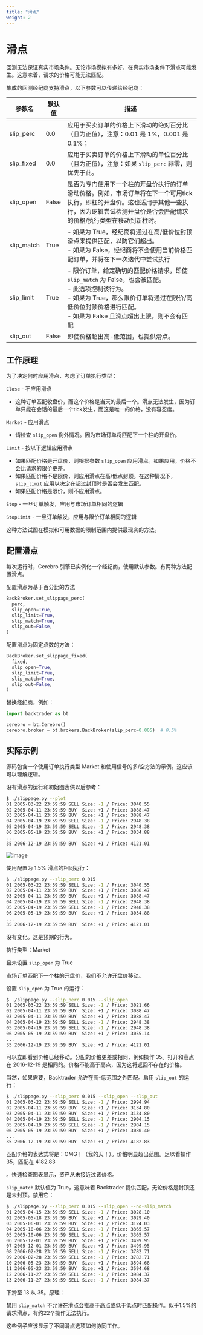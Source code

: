 ```yaml
---
title: "滑点"
weight: 2
---
```


# 滑点

回测无法保证真实市场条件。无论市场模拟有多好，在真实市场条件下滑点可能发生。这意味着，请求的价格可能无法匹配。
  
集成的回测经纪商支持滑点，以下参数可以传递给经纪商：

参数名        | 默认值             | 描述
------------- | ------------------ | -----------------
slip_perc     | 0.0                | 应用于买卖订单的价格上下滑动的绝对百分比（且为正值），注意：0.01 是 1%，0.001 是 0.1%；
slip_fixed    | 0.0                | 应用于买卖订单的价格上下滑动的单位百分比（且为正值），注意：如果 `slip_perc` 非零，则优先于此。
slip_open     | False              | 是否为专门使用下一个柱的开盘价执行的订单滑动价格。例如，市场订单将在下一个可用tick执行，即柱的开盘价。这也适用于其他一些执行，因为逻辑尝试检测开盘价是否会匹配请求的价格/执行类型在移动到新柱时。
slip_match    | True               | - 如果为 True，经纪商将通过在高/低价位封顶滑点来提供匹配，以防它们超出。<br/>- 如果为 False，经纪商将不会使用当前价格匹配订单，并将在下一次迭代中尝试执行
slip_limit    | True               | - 限价订单，给定确切的匹配价格请求，即使 `slip_match` 为 False，也会被匹配。<br/>- 此选项控制该行为。<br/>- 如果为 True，那么限价订单将通过在限价/高低价位封顶价格进行匹配。<br/>- 如果为 False 且滑点超出上限，则不会有匹配
slip_out      | False              | 即使价格超出高-低范围，也提供滑点。

## 工作原理

为了决定何时应用滑点，考虑了订单执行类型：

`Close` - 不应用滑点
- 这种订单匹配收盘价，而这个价格是当天的最后一个。滑点无法发生，因为订单只能在会话的最后一个tick发生，而这是唯一的价格，没有容忍度。

`Market` - 应用滑点
- 请检查 `slip_open` 例外情况。因为市场订单将匹配下一个柱的开盘价。

`Limit` - 按以下逻辑应用滑点
- 如果匹配价格是开盘价，则根据参数 `slip_open` 应用滑点。如果应用，价格不会比请求的限价更差。
- 如果匹配价格不是限价，则应用滑点在高/低点封顶。在这种情况下，`slip_limit` 应用以决定在超过封顶时是否会发生匹配。
- 如果匹配价格是限价，则不应用滑点。

`Stop` - 一旦订单触发，应用与市场订单相同的逻辑

`StopLimit` - 一旦订单触发，应用与限价订单相同的逻辑

这种方法试图在模拟和可用数据的限制范围内提供最现实的方法。

## 配置滑点

每次运行时，Cerebro 引擎已实例化一个经纪商，使用默认参数。有两种方法配置滑点。

配置滑点为基于百分比的方法

```python
BackBroker.set_slippage_perc(
  perc, 
  slip_open=True,
  slip_limit=True,
  slip_match=True,
  slip_out=False,
)
```

配置滑点为固定点数的方法：

```python
BackBroker.set_slippage_fixed(
  fixed,
  slip_open=True,
  slip_limit=True,
  slip_match=True,
  slip_out=False,
)
```


替换经纪商，例如：

```python
import backtrader as bt

cerebro = bt.Cerebro()
cerebro.broker = bt.brokers.BackBroker(slip_perc=0.005)  # 0.5%
```

## 实际示例

源码包含一个使用订单执行类型 Market 和使用信号的多/空方法的示例。这应该可以理解逻辑。

没有滑点的运行和初始图表供以后参考：

```bash
$ ./slippage.py --plot
01 2005-03-22 23:59:59 SELL Size: -1 / Price: 3040.55
02 2005-04-11 23:59:59 BUY  Size: +1 / Price: 3088.47
03 2005-04-11 23:59:59 BUY  Size: +1 / Price: 3088.47
04 2005-04-19 23:59:59 SELL Size: -1 / Price: 2948.38
05 2005-04-19 23:59:59 SELL Size: -1 / Price: 2948.38
06 2005-05-19 23:59:59 BUY  Size: +1 / Price: 3034.88
...
35 2006-12-19 23:59:59 BUY  Size: +1 / Price: 4121.01
```

![image](https://example.com/image1.png)

使用配置为 1.5% 滑点的相同运行：

```bash
$ ./slippage.py --slip_perc 0.015
01 2005-03-22 23:59:59 SELL Size: -1 / Price: 3040.55
02 2005-04-11 23:59:59 BUY  Size: +1 / Price: 3088.47
03 2005-04-11 23:59:59 BUY  Size: +1 / Price: 3088.47
04 2005-04-19 23:59:59 SELL Size: -1 / Price: 2948.38
05 2005-04-19 23:59:59 SELL Size: -1 / Price: 2948.38
06 2005-05-19 23:59:59 BUY  Size: +1 / Price: 3034.88
...
35 2006-12-19 23:59:59 BUY  Size: +1 / Price: 4121.01
```

没有变化。这是预期的行为。

执行类型：Market

且未设置 `slip_open` 为 True

市场订单匹配下一个柱的开盘价，我们不允许开盘价移动。

设置 `slip_open` 为 True 的运行：

```bash
$ ./slippage.py --slip_perc 0.015 --slip_open
01 2005-03-22 23:59:59 SELL Size: -1 / Price: 3021.66
02 2005-04-11 23:59:59 BUY  Size: +1 / Price: 3088.47
03 2005-04-11 23:59:59 BUY  Size: +1 / Price: 3088.47
04 2005-04-19 23:59:59 SELL Size: -1 / Price: 2948.38
05 2005-04-19 23:59:59 SELL Size: -1 / Price: 2948.38
06 2005-05-19 23:59:59 BUY  Size: +1 / Price: 3055.14
...
35 2006-12-19 23:59:59 BUY  Size: +1 / Price: 4121.01
```

可以立即看到价格已经移动。分配的价格更差或相同，例如操作 35。打开和高点在 2016-12-19 是相同的。价格不能高于高点，因为这将返回不存在的价格。

当然，如果需要，Backtrader 允许在高-低范围之外匹配。启用 `slip_out` 的运行：

```bash
$ ./slippage.py --slip_perc 0.015 --slip_open --slip_out
01 2005-03-22 23:59:59 SELL Size: -1 / Price: 2994.94
02 2005-04-11 23:59:59 BUY  Size: +1 / Price: 3134.80
03 2005-04-11 23:59:59 BUY  Size: +1 / Price: 3134.80
04 2005-04-19 23:59:59 SELL Size: -1 / Price: 2904.15
05 2005-04-19 23:59:59 SELL Size: -1 / Price: 2904.15
06 2005-05-19 23:59:59 BUY  Size: +1 / Price: 3080.40
...
35 2006-12-19 23:59:59 BUY  Size: +1 / Price: 4182.83
```

匹配价格的表达式将是：OMG！（我的天！）。价格明显超出范围。足以看操作 35，匹配在 4182.83

。快速检查图表显示，资产从未接近过该价格。

`slip_match` 默认值为 True，这意味着 Backtrader 提供匹配，无论价格是封顶还是未封顶。禁用它：

```bash
$ ./slippage.py --slip_perc 0.015 --slip_open --no-slip_match
01 2005-04-15 23:59:59 SELL Size: -1 / Price: 3028.10
02 2005-05-18 23:59:59 BUY  Size: +1 / Price: 3029.40
03 2005-06-01 23:59:59 BUY  Size: +1 / Price: 3124.03
04 2005-10-06 23:59:59 SELL Size: -1 / Price: 3365.57
05 2005-10-06 23:59:59 SELL Size: -1 / Price: 3365.57
06 2005-12-01 23:59:59 BUY  Size: +1 / Price: 3499.95
07 2005-12-01 23:59:59 BUY  Size: +1 / Price: 3499.95
08 2006-02-28 23:59:59 SELL Size: -1 / Price: 3782.71
09 2006-02-28 23:59:59 SELL Size: -1 / Price: 3782.71
10 2006-05-23 23:59:59 BUY  Size: +1 / Price: 3594.68
11 2006-05-23 23:59:59 BUY  Size: +1 / Price: 3594.68
12 2006-11-27 23:59:59 SELL Size: -1 / Price: 3984.37
13 2006-11-27 23:59:59 SELL Size: -1 / Price: 3984.37
```

下滑至 13 从 35。原理：

禁用 `slip_match` 不允许在滑点会推高于高点或低于低点时匹配操作。似乎1.5%的请求滑点，有约22个操作无法执行。

这些例子应该显示了不同滑点选项如何协同工作。

